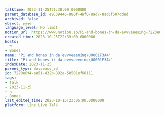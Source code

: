 ```yaml
---
talktime: 2023-11-25T20:30:00.0000000
parent_database_id: e9339446-880f-4ef0-8ad7-8ad1f507dded
archived: false
object: page
language_level: No limit
notion_url: https://www.notion.so/Pi-and-bones-in-da-evvveeening-7223e894aa51432b892e58501ef68111
created_time: 2023-10-15T22:39:00.0000000
hosts:
- π
- Bones
name: "Pi and bones in da evvveeening\U0001F3A4"
title: "Pi and bones in da evvveeening\U0001F3A4"
indexDate: 2023-11-25
parent_type: database_id
id: 7223e894-aa51-432b-892e-58501ef68111
tags:
- Talk
- 2023-11-25
- π
- Bones
last_edited_time: 2023-10-15T23:05:00.0000000
platform: Line Live Talk
---
```



   
   
   
   

   
























